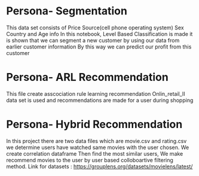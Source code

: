 # Persona- Segmentation
This data set consists of Price Source(cell phone operating system) Sex  Country and Age info
In this notebook, Level Based Classification is made 
it is shown that we can segment a new customer by using our data from earlier customer information
By this way we can predict our profit from this customer
# Persona- ARL Recommendation
This file create asscociation rule learning recommendation 
Onlin_retail_II data set is used and recommendations are made for a user during shopping 
# Persona- Hybrid Recommendation
In this project there are two data files which are movie.csv and rating.csv
we determine users have watched same movies with the user chosen.
We create correlation dataframe Then find the most similar users,
We make recommend movies to the user by user based colloboartive filtering method.
Link for datasets : https://grouplens.org/datasets/movielens/latest/
